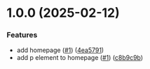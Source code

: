 # 1.0.0 (2025-02-12)


### Features

* add homepage ([#1](https://github.com/JeremieLitzler/semantic-release-tests/issues/1)) ([4ea5791](https://github.com/JeremieLitzler/semantic-release-tests/commit/4ea579111c2044df96eeeb43f19e46d86152807f))
* add p element to homepage ([#1](https://github.com/JeremieLitzler/semantic-release-tests/issues/1)) ([c8b9c9b](https://github.com/JeremieLitzler/semantic-release-tests/commit/c8b9c9b6c44157911edaa9f281fa1e9eb39fa554))
